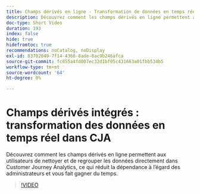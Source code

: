 ```yaml
---
title: Champs dérivés en ligne - Transformation de données en temps réel dans CJA
description: Découvrez comment les champs dérivés en ligne permettent aux utilisateurs de nettoyer et de regrouper les données directement dans Customer Journey Analytics, ce qui réduit la dépendance à l’égard des administrateurs et vous fait gagner du temps.
doc-type: Short Video
duration: 193
index: false
hide: true
hidefromtoc: true
recommendations: noCatalog, noDisplay
exl-id: 83782049-7f14-4366-8ade-8ac9b246afca
source-git-commit: fcd55a4fd007ec32d1bf05c431663a01fbb534b5
workflow-type: tm+mt
source-wordcount: '64'
ht-degree: 0%

---
```


# Champs dérivés intégrés : transformation des données en temps réel dans CJA

Découvrez comment les champs dérivés en ligne permettent aux utilisateurs de nettoyer et de regrouper les données directement dans Customer Journey Analytics, ce qui réduit la dépendance à l’égard des administrateurs et vous fait gagner du temps.

<!-- 62_S102_3442449_192_inline-derived-fields-realtime-data-transformation-in-cja -->
>[!VIDEO](https://video.tv.adobe.com/v/3460288/?learn=on&enablevpops=true&captions=fre_fr)

